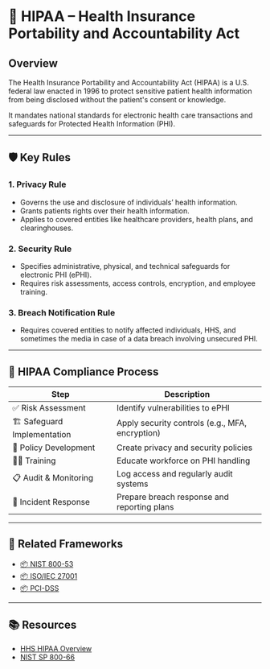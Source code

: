 # 🏥 HIPAA – Health Insurance Portability and Accountability Act

## Overview
The Health Insurance Portability and Accountability Act (HIPAA) is a U.S. federal law enacted in 1996 to protect sensitive patient health information from being disclosed without the patient's consent or knowledge.

It mandates national standards for electronic health care transactions and safeguards for Protected Health Information (PHI).

---

## 🛡️ Key Rules

### 1. Privacy Rule
- Governs the use and disclosure of individuals’ health information.
- Grants patients rights over their health information.
- Applies to covered entities like healthcare providers, health plans, and clearinghouses.

### 2. Security Rule
- Specifies administrative, physical, and technical safeguards for electronic PHI (ePHI).
- Requires risk assessments, access controls, encryption, and employee training.

### 3. Breach Notification Rule
- Requires covered entities to notify affected individuals, HHS, and sometimes the media in case of a data breach involving unsecured PHI.

---

## 🧩 HIPAA Compliance Process

| Step | Description |
|------|-------------|
| ✅ Risk Assessment | Identify vulnerabilities to ePHI |
| 🏗️ Safeguard Implementation | Apply security controls (e.g., MFA, encryption) |
| 📄 Policy Development | Create privacy and security policies |
| 🧑‍🏫 Training | Educate workforce on PHI handling |
| 📋 Audit & Monitoring | Log access and regularly audit systems |
| 📢 Incident Response | Prepare breach response and reporting plans |

---

## 🔗 Related Frameworks
- [📦 NIST 800-53](NIST_800_53.md)
- [📦 ISO/IEC 27001](ISO_27001.md)
- [📦 PCI-DSS](PCI_DSS.md)

---

## 📚 Resources
- [HHS HIPAA Overview](https://www.hhs.gov/hipaa/index.html)
- [NIST SP 800-66](https://csrc.nist.gov/publications/detail/sp/800-66/rev-1/final)

